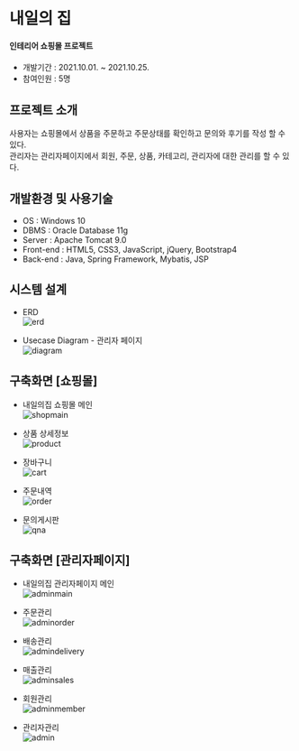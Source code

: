# 내일의 집   
   
#### 인테리어 쇼핑몰 프로젝트   
* 개발기간 : 2021.10.01. ~ 2021.10.25.   
* 참여인원 : 5명   
   
## 프로젝트 소개   
사용자는 쇼핑몰에서 상품을 주문하고 주문상태를 확인하고 문의와 후기를 작성 할 수 있다.   
관리자는 관리자페이지에서 회원, 주문, 상품, 카테고리, 관리자에 대한 관리를 할 수 있다.   
   
## 개발환경 및 사용기술   
* OS : Windows 10
* DBMS : Oracle Database 11g
* Server : Apache Tomcat 9.0
* Front-end : HTML5, CSS3, JavaScript, jQuery, Bootstrap4
* Back-end : Java, Spring Framework, Mybatis, JSP
   
## 시스템 설계   
* ERD   
![erd](https://user-images.githubusercontent.com/84010530/141981460-f8a65210-419e-4361-8ff8-a8fc5da5f21c.png)   
   
* Usecase Diagram - 관리자 페이지   
![diagram](https://user-images.githubusercontent.com/84010530/141981764-4d9c99a2-19ce-45ab-9c13-6e7a5cc42b48.png)   
   
## 구축화면 [쇼핑몰]   
* 내일의집 쇼핑몰 메인   
![shopmain](https://user-images.githubusercontent.com/84010530/141983143-4444f596-cdbb-4dc8-bf5b-8ccb66b9a486.png)   
   
* 상품 상세정보   
![product](https://user-images.githubusercontent.com/84010530/141984339-6dd695cd-8aaa-4a8f-86ff-f22374ffbc99.png)   
   
* 장바구니   
![cart](https://user-images.githubusercontent.com/84010530/141985373-d07ebe1e-ed56-4899-be59-a0098f3b7588.png)   
   
* 주문내역   
![order](https://user-images.githubusercontent.com/84010530/141985384-273e0fd3-438b-4096-9780-9ecabfe9597b.png)   
   
* 문의게시판   
![qna](https://user-images.githubusercontent.com/84010530/141984367-424e352b-dbfa-4732-b818-1f5cfff96301.png)   
   
## 구축화면 [관리자페이지]
* 내일의집 관리자페이지 메인   
![adminmain](https://user-images.githubusercontent.com/84010530/141983155-837e433e-5b7c-49d6-81d1-30a605de86f6.png)   
   
* 주문관리   
![adminorder](https://user-images.githubusercontent.com/84010530/141984589-788c22c2-662e-4063-9628-ca0d88b40952.png)   
   
* 배송관리   
![admindelivery](https://user-images.githubusercontent.com/84010530/141984593-3e21e0a4-3472-4cb3-8862-98579e51e74d.png)   
   
* 매출관리   
![adminsales](https://user-images.githubusercontent.com/84010530/141984604-91580692-559f-4aff-a2bf-01235c20462b.png)   
   
* 회원관리   
![adminmember](https://user-images.githubusercontent.com/84010530/141984606-7c0d28d9-2cda-4d2b-8416-fb9d98ce4c53.png)   
   
* 관리자관리   
![admin](https://user-images.githubusercontent.com/84010530/141984610-4b0108f3-30d4-409c-bab3-cf5bb207d0d4.png)   
   
